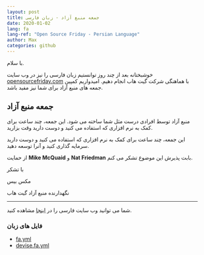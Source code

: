```yaml
---
layout: post
title: جمعه منبع آزاد - زبان فارسی
date: 2020-01-02
lang: fa
lang-ref: "Open Source Friday - Persian Language"
author: Max
categories: github
---
```


با سلام.

خوشبختانه بعد از چند روز توانستیم زبان فارسی را نیز در وب سایت <a href="http://opensourcefriday.com">opensourcefriday.com</a> با هماهنگی شرکت گیت هاب انجام دهیم.
امیدواریم کمپین جمعه های منبع آزاد برای شما نیز مفید باشد.

## جمعه منبع آزاد

منبع آزاد توسط افرادی درست مثل شما ساخته می شود. این جمعه، چند ساعت برای کمک به نرم افزاری که استفاده می کنید و دوست دارید وقت بزارید.

این جمعه، چند ساعت برای کمک به نرم افزاری که استفاده می کنید و دوست دارید سرمایه گذاری کنید و آنرا توسعه دهید.

از حمایت **Mike McQuaid** و **Nat Friedman** بابت پذیرش این موضوع تشکر می کنم.

با تشکر

مکس بیس

نگهدارنده منبع آزاد گیت هاب

---------

شما می توانید وب سایت فارسی را در [اینجا](https://opensourcefriday.com/?locale=fa) مشاهده کنید.

### فایل های زبان

- [fa.yml](https://github.com/github/opensourcefriday/blob/master/config/locales/fa.yml)
- [devise.fa.yml](https://github.com/github/opensourcefriday/blob/master/config/locales/devise.fa.yml)
